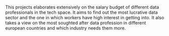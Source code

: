 This projects elaborates extensively on the salary budget of different data professionals in the tech space.
It aims to find out the most lucrative data sector and the one in which workers have high interest in getting into.
It also takes a view on the most soughted after data profession in different european countries and which industry needs them more.
